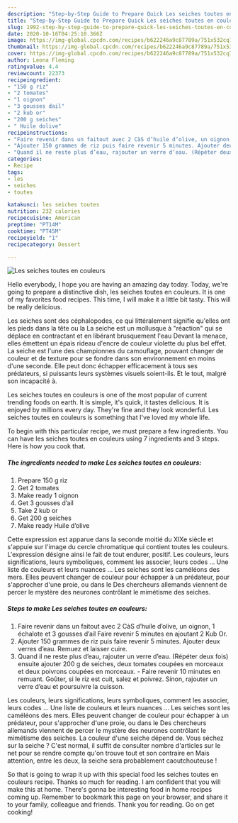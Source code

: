```yaml
---
description: "Step-by-Step Guide to Prepare Quick Les seiches toutes en couleurs"
title: "Step-by-Step Guide to Prepare Quick Les seiches toutes en couleurs"
slug: 1992-step-by-step-guide-to-prepare-quick-les-seiches-toutes-en-couleurs
date: 2020-10-16T04:25:10.366Z
image: https://img-global.cpcdn.com/recipes/b622246a9c87789a/751x532cq70/les-seiches-toutes-en-couleurs-photo-principale-de-la-recette.jpg
thumbnail: https://img-global.cpcdn.com/recipes/b622246a9c87789a/751x532cq70/les-seiches-toutes-en-couleurs-photo-principale-de-la-recette.jpg
cover: https://img-global.cpcdn.com/recipes/b622246a9c87789a/751x532cq70/les-seiches-toutes-en-couleurs-photo-principale-de-la-recette.jpg
author: Leona Fleming
ratingvalue: 4.4
reviewcount: 22373
recipeingredient:
- "150 g riz"
- "2 tomates"
- "1 oignon"
- "3 gousses dail"
- "2 kub or"
- "200 g seiches"
- " Huile dolive"
recipeinstructions:
- "Faire revenir dans un faitout avec 2 CàS d’huile d’olive, un oignon, 1 échalote et 3 gousses d’ail Faire revenir 5 minutes en ajoutant 2 Kub Or."
- "Ajouter 150 grammes de riz puis faire revenir 5 minutes. Ajouter deux verres d’eau. Remuez et laisser cuire."
- "Quand il ne reste plus d’eau, rajouter un verre d’eau. (Répéter deux fois) ensuite ajouter 200 g de seiches, deux tomates coupées en morceaux et deux poivrons coupées en morceaux. Faire revenir 10 minutes en remuant. Goûter, si le riz est cuit, salez et poivrez. Sinon, rajouter un verre d’eau et poursuivre la cuisson."
categories:
- Recipe
tags:
- les
- seiches
- toutes

katakunci: les seiches toutes 
nutrition: 232 calories
recipecuisine: American
preptime: "PT14M"
cooktime: "PT45M"
recipeyield: "1"
recipecategory: Dessert

---
```



![Les seiches toutes en couleurs](https://img-global.cpcdn.com/recipes/b622246a9c87789a/751x532cq70/les-seiches-toutes-en-couleurs-photo-principale-de-la-recette.jpg)

Hello everybody, I hope you are having an amazing day today. Today, we're going to prepare a distinctive dish, les seiches toutes en couleurs. It is one of my favorites food recipes. This time, I will make it a little bit tasty. This will be really delicious.

Les seiches sont des céphalopodes, ce qui littéralement signifie qu&#39;elles ont les pieds dans la tête ou la La seiche est un mollusque à &#34;réaction&#34; qui se déplace en contractant et en libérant brusquement l&#39;eau Devant la menace, elles émettent un épais rideau d&#39;encre de couleur violette du plus bel effet. La seiche est l&#39;une des championnes du camouflage, pouvant changer de couleur et de texture pour se fondre dans son environnement en moins d&#39;une seconde. Elle peut donc échapper efficacement à tous ses prédateurs, si puissants leurs systèmes visuels soient-ils. Et le tout, malgré son incapacité à.

Les seiches toutes en couleurs is one of the most popular of current trending foods on earth. It is simple, it's quick, it tastes delicious. It is enjoyed by millions every day. They're fine and they look wonderful. Les seiches toutes en couleurs is something that I've loved my whole life.


To begin with this particular recipe, we must prepare a few ingredients. You can have les seiches toutes en couleurs using 7 ingredients and 3 steps. Here is how you cook that.

<!--inarticleads1-->

##### The ingredients needed to make Les seiches toutes en couleurs:

1. Prepare 150 g riz
1. Get 2 tomates
1. Make ready 1 oignon
1. Get 3 gousses d’ail
1. Take 2 kub or
1. Get 200 g seiches
1. Make ready  Huile d’olive


Cette expression est apparue dans la seconde moitié du XIXe siècle et s&#39;appuie sur l&#39;image du cercle chromatique qui contient toutes les couleurs. L&#39;expression désigne ainsi le fait de tout endurer, positif. Les couleurs, leurs significations, leurs symboliques, comment les associer, leurs codes … Une liste de couleurs et leurs nuances … Les seiches sont les caméléons des mers. Elles peuvent changer de couleur pour échapper à un prédateur, pour s&#39;approcher d&#39;une proie, ou dans le Des chercheurs allemands viennent de percer le mystère des neurones contrôlant le mimétisme des seiches. 

<!--inarticleads2-->

##### Steps to make Les seiches toutes en couleurs:

1. Faire revenir dans un faitout avec 2 CàS d’huile d’olive, un oignon, 1 échalote et 3 gousses d’ail Faire revenir 5 minutes en ajoutant 2 Kub Or.
1. Ajouter 150 grammes de riz puis faire revenir 5 minutes. Ajouter deux verres d’eau. Remuez et laisser cuire.
1. Quand il ne reste plus d’eau, rajouter un verre d’eau. (Répéter deux fois) ensuite ajouter 200 g de seiches, deux tomates coupées en morceaux et deux poivrons coupées en morceaux. - Faire revenir 10 minutes en remuant. Goûter, si le riz est cuit, salez et poivrez. Sinon, rajouter un verre d’eau et poursuivre la cuisson.


Les couleurs, leurs significations, leurs symboliques, comment les associer, leurs codes … Une liste de couleurs et leurs nuances … Les seiches sont les caméléons des mers. Elles peuvent changer de couleur pour échapper à un prédateur, pour s&#39;approcher d&#39;une proie, ou dans le Des chercheurs allemands viennent de percer le mystère des neurones contrôlant le mimétisme des seiches. La couleur d&#39;une seiche dépend de. Vous séchez sur la seiche ? C&#39;est normal, il suffit de consulter nombre d&#39;articles sur le net pour se rendre compte qu&#39;on trouve tout et son contraire en Mais attention, entre les deux, la seiche sera probablement caoutchouteuse ! 

So that is going to wrap it up with this special food les seiches toutes en couleurs recipe. Thanks so much for reading. I am confident that you will make this at home. There's gonna be interesting food in home recipes coming up. Remember to bookmark this page on your browser, and share it to your family, colleague and friends. Thank you for reading. Go on get cooking!
